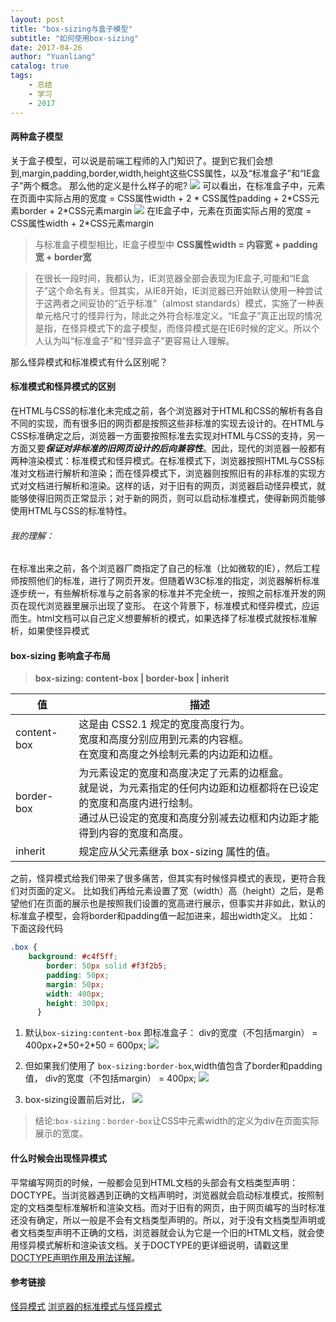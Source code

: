 ```yaml
---
layout: post
title: "box-sizing与盒子模型"
subtitle: "如何使用box-sizing"
date: 2017-04-26
author: "Yuanliang"
catalog: true
tags:
	- 总结
	- 学习
	- 2017
---
```


#### 两种盒子模型
关于盒子模型，可以说是前端工程师的入门知识了。提到它我们会想到,margin,padding,border,width,height这些CSS属性，以及“标准盒子”和“IE盒子”两个概念。
那么他的定义是什么样子的呢?
![](standard-box.jpg)
 可以看出，在标准盒子中，元素在页面中实际占用的宽度 = CSS属性width + 2 \* CSS属性padding + 2\*CSS元素border + 2\*CSS元素margin
![](ie-box.jpg)
 在IE盒子中，元素在页面实际占用的宽度 = CSS属性width +  2\*CSS元素margin
 > 与标准盒子模型相比，IE盒子模型中  **CSS属性width = 内容宽 + padding宽 + border宽**

>在很长一段时间，我都认为，IE浏览器全部会表现为IE盒子,可能和“IE盒子”这个命名有关。但其实，从IE8开始，IE浏览器已开始默认使用一种尝试于这两者之间妥协的“近乎标准”（almost standards）模式，实施了一种表单元格尺寸的怪异行为，除此之外符合标准定义。“IE盒子”真正出现的情况是指，在怪异模式下的盒子模型，而怪异模式是在IE6时候的定义。所以个人认为叫“标准盒子”和“怪异盒子”更容易让人理解。

那么怪异模式和标准模式有什么区别呢？

#### 标准模式和怪异模式的区别
在HTML与CSS的标准化未完成之前，各个浏览器对于HTML和CSS的解析有各自不同的实现，而有很多旧的网页都是按照这些非标准的实现去设计的。在HTML与CSS标准确定之后，浏览器一方面要按照标准去实现对HTML与CSS的支持，另一方面又要***保证对非标准的旧网页设计的后向兼容性***。因此，现代的浏览器一般都有两种渲染模式：标准模式和怪异模式。在标准模式下，浏览器按照HTML与CSS标准对文档进行解析和渲染；而在怪异模式下，浏览器则按照旧有的非标准的实现方式对文档进行解析和渲染。这样的话，对于旧有的网页，浏览器启动怪异模式，就能够使得旧网页正常显示；对于新的网页，则可以启动标准模式，使得新网页能够使用HTML与CSS的标准特性。

###### 我的理解：
在标准出来之前，各个浏览器厂商指定了自己的标准（比如微软的IE），然后工程师按照他们的标准，进行了网页开发。但随着W3C标准的指定，浏览器解析标准逐步统一，有些解析标准与之前各家的标准并不完全统一，按照之前标准开发的网页在现代浏览器里展示出现了变形。
在这个背景下，标准模式和怪异模式，应运而生。html文档可以自己定义想要解析的模式，如果选择了标准模式就按标准解析，如果使怪异模式
#### box-sizing 影响盒子布局
> **box-sizing: content-box | border-box | inherit**

|值|描述|
|----|-----|
|content-box| 这是由 CSS2.1 规定的宽度高度行为。<br>宽度和高度分别应用到元素的内容框。<br>在宽度和高度之外绘制元素的内边距和边框。|
|border-box|为元素设定的宽度和高度决定了元素的边框盒。<br>就是说，为元素指定的任何内边距和边框都将在已设定的宽度和高度内进行绘制。<br>通过从已设定的宽度和高度分别减去边框和内边距才能得到内容的宽度和高度。|
|inherit|规定应从父元素继承 box-sizing 属性的值。|


之前，怪异模式给我们带来了很多痛苦，但其实有时候怪异模式的表现，更符合我们对页面的定义。
比如我们再给元素设置了宽（width）高（height）之后，是希望他们在页面的展示也是按照我们设置的宽高进行展示，但事实并非如此，默认的标准盒子模型，会将border和padding值一起加进来，超出width定义。
比如：
下面这段代码
``` css
.box {
	background: #c4f5ff;
        border: 50px solid #f3f2b5;
        padding: 50px;
        margin: 50px;
        width: 400px;
        height: 300px;
      }
```
1. 默认`box-sizing:content-box` 即标准盒子：
 div的宽度（不包括margin） = 400px+2\*50+2\*50 = 600px;
![](content-box.jpeg)

2. 但如果我们使用了 `box-sizing:border-box`,width值包含了border和padding值，
div的宽度（不包括margin） = 400px;
![](border-box.jpeg)

3. box-sizing设置前后对比，
 ![](box-sizing.gif)
 
 > 结论:`box-sizing：border-box`让CSS中元素width的定义为div在页面实际展示的宽度。

#### 什么时候会出现怪异模式
平常编写网页的时候，一般都会见到HTML文档的头部会有文档类型声明：DOCTYPE。当浏览器遇到正确的文档声明时，浏览器就会启动标准模式，按照制定的文档类型标准解析和渲染文档。而对于旧有的网页，由于网页编写的当时标准还没有确定，所以一般是不会有文档类型声明的。所以，对于没有文档类型声明或者文档类型声明不正确的文档，浏览器就会认为它是一个旧的HTML文档，就会使用怪异模式解析和渲染该文档。关于DOCTYPE的更详细说明，请戳这里[DOCTYPE声明作用及用法详解](http://www.jb51.net/web/34217.html)。
#### 参考链接
[怪异模式](https://zh.wikipedia.org/wiki/%E6%80%AA%E5%BC%82%E6%A8%A1%E5%BC%8F)
[浏览器的标准模式与怪异模式](http://www.jianshu.com/p/dcab7cde8c04)

      
 
   
